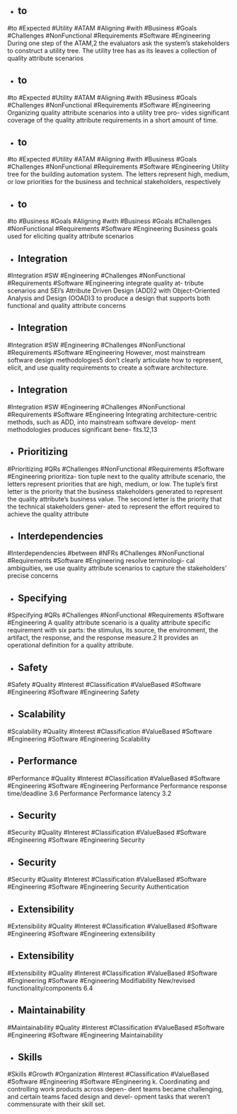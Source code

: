 - ## to
#to #Expected #Utility #ATAM #Aligning #with #Business #Goals #Challenges #NonFunctional #Requirements #Software #Engineering 
During one step of the ATAM,2 the evaluators  ask the system’s stakeholders to construct a utility  tree. The utility tree has as its leaves a collection of  quality attribute scenarios

- ## to
#to #Expected #Utility #ATAM #Aligning #with #Business #Goals #Challenges #NonFunctional #Requirements #Software #Engineering 
Organizing  quality attribute scenarios into a utility tree pro- vides significant coverage of the quality attribute  requirements in a short amount of time.

- ## to
#to #Expected #Utility #ATAM #Aligning #with #Business #Goals #Challenges #NonFunctional #Requirements #Software #Engineering 
Utility tree for the building automation system. The letters  represent high, medium, or low priorities for the business and  technical stakeholders, respectively

- ## to
#to #Business #Goals #Aligning #with #Business #Goals #Challenges #NonFunctional #Requirements #Software #Engineering 
Business goals used  for eliciting quality attribute scenarios

- ## Integration
#Integration  #SW #Engineering #Challenges #NonFunctional #Requirements #Software #Engineering 
integrate quality at- tribute scenarios and SEI’s Attribute Driven Design  (ADD)2 with Object-Oriented Analysis and Design  (OOAD)3 to produce a design that supports both  functional and quality attribute concerns

- ## Integration
#Integration  #SW #Engineering #Challenges #NonFunctional #Requirements #Software #Engineering 
However, most mainstream software design  methodologies5 don’t clearly articulate how to  represent, elicit, and use quality requirements to  create a software architecture.

- ## Integration
#Integration  #SW #Engineering #Challenges #NonFunctional #Requirements #Software #Engineering 
Integrating architecture-centric methods,  such as ADD, into mainstream software develop- ment methodologies produces significant bene- fits.12,13

- ## Prioritizing
#Prioritizing #QRs #Challenges #NonFunctional #Requirements #Software #Engineering 
prioritiza- tion tuple next to the quality attribute scenario, the  letters represent priorities that are high, medium,  or low. The tuple’s first letter is the priority that the  business stakeholders generated to represent the  quality attribute’s business value. The second letter  is the priority that the technical stakeholders gener- ated to represent the effort required to achieve the  quality attribute

- ## Interdependencies
#Interdependencies #between #NFRs #Challenges #NonFunctional #Requirements #Software #Engineering 
resolve terminologi- cal ambiguities, we use quality attribute scenarios  to capture the stakeholders’ precise concerns

- ## Specifying
#Specifying #QRs #Challenges #NonFunctional #Requirements #Software #Engineering 
A quality attribute scenario is a quality attribute specific requirement with six  parts: the stimulus, its source, the environment, the  artifact, the response, and the response measure.2 It provides an operational definition for a quality  attribute.

- ## Safety
#Safety #Quality #Interest #Classification #ValueBased #Software #Engineering #Software #Engineering 
Safety

- ## Scalability
#Scalability #Quality #Interest #Classification #ValueBased #Software #Engineering #Software #Engineering 
Scalability

- ## Performance
#Performance #Quality #Interest #Classification #ValueBased #Software #Engineering #Software #Engineering 
Performance Performance response time/deadline 3.6 Performance Performance latency 3.2

- ## Security
#Security #Quality #Interest #Classification #ValueBased #Software #Engineering #Software #Engineering 
Security

- ## Security
#Security #Quality #Interest #Classification #ValueBased #Software #Engineering #Software #Engineering 
Security Authentication

- ## Extensibility
#Extensibility #Quality #Interest #Classification #ValueBased #Software #Engineering #Software #Engineering 
extensibility

- ## Extensibility
#Extensibility #Quality #Interest #Classification #ValueBased #Software #Engineering #Software #Engineering 
Modifiability New/revised functionality/components 6.4

- ## Maintainability
#Maintainability #Quality #Interest #Classification #ValueBased #Software #Engineering #Software #Engineering 
Maintainability

- ## Skills
#Skills #Growth #Organization #Interest #Classification #ValueBased #Software #Engineering #Software #Engineering 
k. Coordinating and controlling work products across depen- dent teams became challenging, and certain teams faced design and devel- opment tasks that weren’t commensurate with their skill set.

